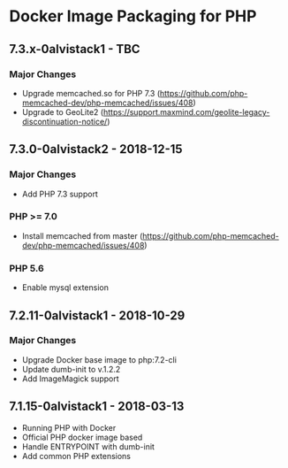 # Docker Image Packaging for PHP

## 7.3.x-0alvistack1 - TBC

### Major Changes

  - Upgrade memcached.so for PHP 7.3 (https://github.com/php-memcached-dev/php-memcached/issues/408)
  - Upgrade to GeoLite2 (https://support.maxmind.com/geolite-legacy-discontinuation-notice/)

## 7.3.0-0alvistack2 - 2018-12-15

### Major Changes

  - Add PHP 7.3 support

### PHP \>= 7.0

  - Install memcached from master (<https://github.com/php-memcached-dev/php-memcached/issues/408>)

### PHP 5.6

  - Enable mysql extension

## 7.2.11-0alvistack1 - 2018-10-29

### Major Changes

  - Upgrade Docker base image to php:7.2-cli
  - Update dumb-init to v.1.2.2
  - Add ImageMagick support

## 7.1.15-0alvistack1 - 2018-03-13

  - Running PHP with Docker
  - Official PHP docker image based
  - Handle ENTRYPOINT with dumb-init
  - Add common PHP extensions
